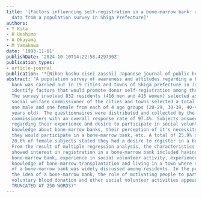 ```yaml
---
title: '[Factors influencing self-registration in a bone-marrow bank: analysis of
  data from a population survey in Shiga Prefecture]'
authors:
- Y Kita
- H Ueshima
- A Okayama
- M Yamakawa
date: '1993-11-01'
publishDate: '2024-10-10T14:22:58.429730Z'
publication_types:
- article-journal
publication: '*[Nihon koshu eisei zasshi] Japanese journal of public health*'
abstract: "A population survey of awareness and attitudes regarding a bone-marrow
  bank was carried out in 19 cities and towns of Shiga prefecture in July 1991, to
  identify factors that would promote donor self-registration among the general population.
  The survey involved 832 residents (416 men and 416 women) selected as follows: Each
  social welfare commissioner of the cities and towns selected a total of eight residents,
  one male and one female from each of 4 age groups (20-29, 30-39, 40-49 and 50-59
  years old). The questionnaires were distributed and collected by the social welfare
  commissioners with an overall response rate of 97.4%. Subjects answered questions
  regarding their experience and desire to participate in social volunteer activities,
  knowledge about bone-marrow banks, their perception of it's necessity, and whether
  they would participate in a bone-marrow bank, etc. A total of 25.9% of male and
  20.6% of female subjects stated they had a desire to register in a bone-marrow bank.
  From the result of multiple regression analysis, the characteristics of those who
  showed interest in registration in a bone-marrow bank included having heard of the
  bone-marrow bank, experience in social volunteer activity, experience in blood donation,
  knowledge of bone-marrow transplantation and living in a town where need for establishment
  of a bone-marrow bank was widely discussed among residents. In the promotion of
  the idea of a bone-marrow bank, the role of motivating people to participate in
  voluntary blood donation and other social volunteer activities appears to be important.(ABSTRACT
  TRUNCATED AT 250 WORDS)"
---
```

